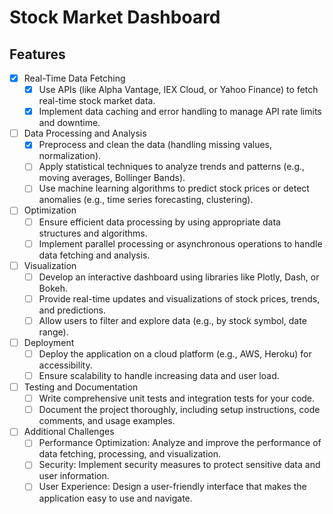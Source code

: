 # Stock Market Dashboard

## Features

- [x] Real-Time Data Fetching
  - [x] Use APIs (like Alpha Vantage, IEX Cloud, or Yahoo Finance) to fetch real-time stock market data.
  - [x] Implement data caching and error handling to manage API rate limits and downtime.
- [ ] Data Processing and Analysis
  - [x] Preprocess and clean the data (handling missing values, normalization).
  - [ ] Apply statistical techniques to analyze trends and patterns (e.g., moving averages, Bollinger Bands).
  - [ ] Use machine learning algorithms to predict stock prices or detect anomalies (e.g., time series forecasting, clustering).
- [ ] Optimization
  - [ ] Ensure efficient data processing by using appropriate data structures and algorithms.
  - [ ] Implement parallel processing or asynchronous operations to handle data fetching and analysis.
- [ ] Visualization
  - [ ] Develop an interactive dashboard using libraries like Plotly, Dash, or Bokeh.
  - [ ] Provide real-time updates and visualizations of stock prices, trends, and predictions.
  - [ ] Allow users to filter and explore data (e.g., by stock symbol, date range).
- [ ] Deployment
  - [ ] Deploy the application on a cloud platform (e.g., AWS, Heroku) for accessibility.
  - [ ] Ensure scalability to handle increasing data and user load.
- [ ] Testing and Documentation
  - [ ] Write comprehensive unit tests and integration tests for your code.
  - [ ] Document the project thoroughly, including setup instructions, code comments, and usage examples.
- [ ] Additional Challenges
  - [ ] Performance Optimization: Analyze and improve the performance of data fetching, processing, and visualization.
  - [ ] Security: Implement security measures to protect sensitive data and user information.
  - [ ] User Experience: Design a user-friendly interface that makes the application easy to use and navigate.
